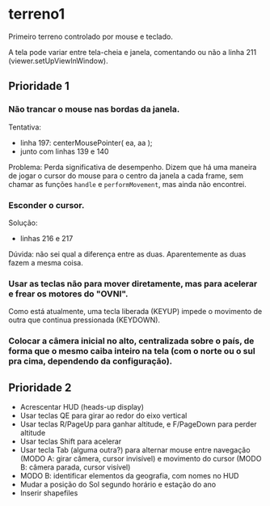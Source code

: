# terreno1

Primeiro terreno controlado por mouse e teclado.

A tela pode variar entre tela-cheia e janela, comentando ou não a linha 211 (viewer.setUpViewInWindow).

## Prioridade 1

### Não trancar o mouse nas bordas da janela.

Tentativa:

- linha 197: centerMousePointer( ea, aa );
- junto com linhas 139 e 140

Problema: Perda significativa de desempenho. Dizem que há uma maneira de jogar o cursor do mouse para o centro da janela a cada frame, sem chamar as funções `handle` e `performMovement`, mas ainda não encontrei.

### Esconder o cursor.

Solução:

- linhas 216 e 217

Dúvida: não sei qual a diferença entre as duas. Aparentemente as duas fazem a mesma coisa.

### Usar as teclas não para mover diretamente, mas para acelerar e frear os motores do "OVNI".

Como está atualmente, uma tecla liberada (KEYUP) impede o movimento de outra que continua pressionada (KEYDOWN).

### Colocar a câmera inicial no alto, centralizada sobre o país, de forma que o mesmo caiba inteiro na tela (com o norte ou o sul pra cima, dependendo da configuração).

## Prioridade 2

- Acrescentar HUD (heads-up display)
- Usar teclas QE para girar ao redor do eixo vertical
- Usar teclas R/PageUp para ganhar altitude, e F/PageDown para perder altitude
- Usar teclas Shift para acelerar
- Usar tecla Tab (alguma outra?) para alternar mouse entre navegação (MODO A: girar câmera, cursor invisível) e movimento do cursor (MODO B: câmera parada, cursor visível)
- MODO B: identificar elementos da geografia, com nomes no HUD
- Mudar a posição do Sol segundo horário e estação do ano
- Inserir shapefiles
